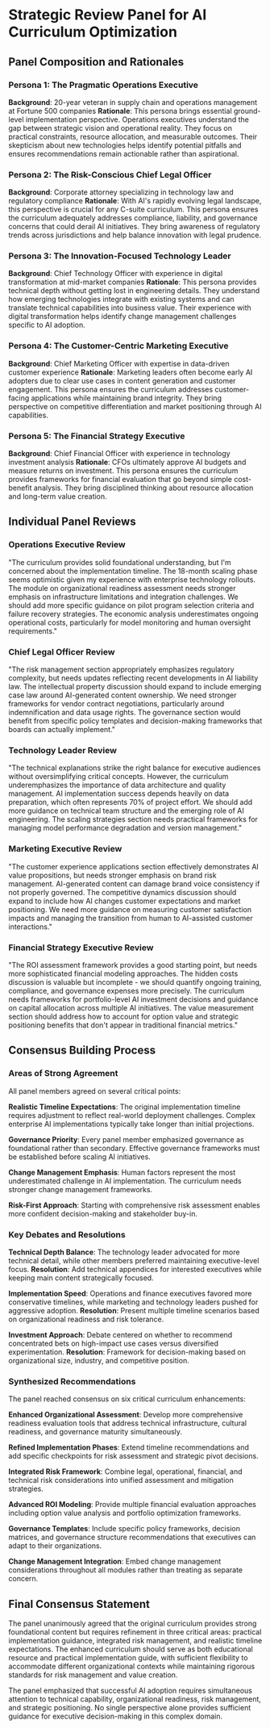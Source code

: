 # Strategic Review Panel for AI Curriculum Optimization

## Panel Composition and Rationales

### Persona 1: The Pragmatic Operations Executive
**Background**: 20-year veteran in supply chain and operations management at Fortune 500 companies
**Rationale**: This persona brings essential ground-level implementation perspective. Operations executives understand the gap between strategic vision and operational reality. They focus on practical constraints, resource allocation, and measurable outcomes. Their skepticism about new technologies helps identify potential pitfalls and ensures recommendations remain actionable rather than aspirational.

### Persona 2: The Risk-Conscious Chief Legal Officer
**Background**: Corporate attorney specializing in technology law and regulatory compliance
**Rationale**: With AI's rapidly evolving legal landscape, this perspective is crucial for any C-suite curriculum. This persona ensures the curriculum adequately addresses compliance, liability, and governance concerns that could derail AI initiatives. They bring awareness of regulatory trends across jurisdictions and help balance innovation with legal prudence.

### Persona 3: The Innovation-Focused Technology Leader
**Background**: Chief Technology Officer with experience in digital transformation at mid-market companies
**Rationale**: This persona provides technical depth without getting lost in engineering details. They understand how emerging technologies integrate with existing systems and can translate technical capabilities into business value. Their experience with digital transformation helps identify change management challenges specific to AI adoption.

### Persona 4: The Customer-Centric Marketing Executive
**Background**: Chief Marketing Officer with expertise in data-driven customer experience
**Rationale**: Marketing leaders often become early AI adopters due to clear use cases in content generation and customer engagement. This persona ensures the curriculum addresses customer-facing applications while maintaining brand integrity. They bring perspective on competitive differentiation and market positioning through AI capabilities.

### Persona 5: The Financial Strategy Executive
**Background**: Chief Financial Officer with experience in technology investment analysis
**Rationale**: CFOs ultimately approve AI budgets and measure returns on investment. This persona ensures the curriculum provides frameworks for financial evaluation that go beyond simple cost-benefit analysis. They bring disciplined thinking about resource allocation and long-term value creation.

## Individual Panel Reviews

### Operations Executive Review
"The curriculum provides solid foundational understanding, but I'm concerned about the implementation timeline. The 18-month scaling phase seems optimistic given my experience with enterprise technology rollouts. The module on organizational readiness assessment needs stronger emphasis on infrastructure limitations and integration challenges. We should add more specific guidance on pilot program selection criteria and failure recovery strategies. The economic analysis underestimates ongoing operational costs, particularly for model monitoring and human oversight requirements."

### Chief Legal Officer Review
"The risk management section appropriately emphasizes regulatory complexity, but needs updates reflecting recent developments in AI liability law. The intellectual property discussion should expand to include emerging case law around AI-generated content ownership. We need stronger frameworks for vendor contract negotiations, particularly around indemnification and data usage rights. The governance section would benefit from specific policy templates and decision-making frameworks that boards can actually implement."

### Technology Leader Review
"The technical explanations strike the right balance for executive audiences without oversimplifying critical concepts. However, the curriculum underemphasizes the importance of data architecture and quality management. AI implementation success depends heavily on data preparation, which often represents 70% of project effort. We should add more guidance on technical team structure and the emerging role of AI engineering. The scaling strategies section needs practical frameworks for managing model performance degradation and version management."

### Marketing Executive Review
"The customer experience applications section effectively demonstrates AI value propositions, but needs stronger emphasis on brand risk management. AI-generated content can damage brand voice consistency if not properly governed. The competitive dynamics discussion should expand to include how AI changes customer expectations and market positioning. We need more guidance on measuring customer satisfaction impacts and managing the transition from human to AI-assisted customer interactions."

### Financial Strategy Executive Review
"The ROI assessment framework provides a good starting point, but needs more sophisticated financial modeling approaches. The hidden costs discussion is valuable but incomplete - we should quantify ongoing training, compliance, and governance expenses more precisely. The curriculum needs frameworks for portfolio-level AI investment decisions and guidance on capital allocation across multiple AI initiatives. The value measurement section should address how to account for option value and strategic positioning benefits that don't appear in traditional financial metrics."

## Consensus Building Process

### Areas of Strong Agreement
All panel members agreed on several critical points:

**Realistic Timeline Expectations**: The original implementation timeline requires adjustment to reflect real-world deployment challenges. Complex enterprise AI implementations typically take longer than initial projections.

**Governance Priority**: Every panel member emphasized governance as foundational rather than secondary. Effective governance frameworks must be established before scaling AI initiatives.

**Change Management Emphasis**: Human factors represent the most underestimated challenge in AI implementation. The curriculum needs stronger change management frameworks.

**Risk-First Approach**: Starting with comprehensive risk assessment enables more confident decision-making and stakeholder buy-in.

### Key Debates and Resolutions

**Technical Depth Balance**: The technology leader advocated for more technical detail, while other members preferred maintaining executive-level focus. **Resolution**: Add technical appendices for interested executives while keeping main content strategically focused.

**Implementation Speed**: Operations and finance executives favored more conservative timelines, while marketing and technology leaders pushed for aggressive adoption. **Resolution**: Present multiple timeline scenarios based on organizational readiness and risk tolerance.

**Investment Approach**: Debate centered on whether to recommend concentrated bets on high-impact use cases versus diversified experimentation. **Resolution**: Framework for decision-making based on organizational size, industry, and competitive position.

### Synthesized Recommendations

The panel reached consensus on six critical curriculum enhancements:

**Enhanced Organizational Assessment**: Develop more comprehensive readiness evaluation tools that address technical infrastructure, cultural readiness, and governance maturity simultaneously.

**Refined Implementation Phases**: Extend timeline recommendations and add specific checkpoints for risk assessment and strategic pivot decisions.

**Integrated Risk Framework**: Combine legal, operational, financial, and technical risk considerations into unified assessment and mitigation strategies.

**Advanced ROI Modeling**: Provide multiple financial evaluation approaches including option value analysis and portfolio optimization frameworks.

**Governance Templates**: Include specific policy frameworks, decision matrices, and governance structure recommendations that executives can adapt to their organizations.

**Change Management Integration**: Embed change management considerations throughout all modules rather than treating as separate concern.

## Final Consensus Statement

The panel unanimously agreed that the original curriculum provides strong foundational content but requires refinement in three critical areas: practical implementation guidance, integrated risk management, and realistic timeline expectations. The enhanced curriculum should serve as both educational resource and practical implementation guide, with sufficient flexibility to accommodate different organizational contexts while maintaining rigorous standards for risk management and value creation.

The panel emphasized that successful AI adoption requires simultaneous attention to technical capability, organizational readiness, risk management, and strategic positioning. No single perspective alone provides sufficient guidance for executive decision-making in this complex domain.